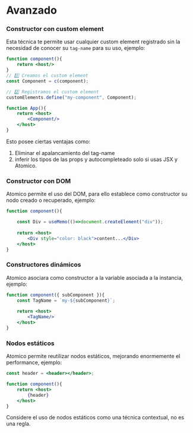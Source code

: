 # Avanzado

### Constructor con custom element

Esta técnica te permite usar cualquier custom element registrado sin la necesidad de conocer su `tag-name` para su uso, ejemplo:

```jsx
function component(){
    return <host/>
}
// 1️⃣ Creamos el custom element
const Component = c(component);

// 2️⃣ Registramos el custom element
customElements.define("my-component", Component);

function App(){
    return <host>
        <Component/>
    </host>
}
```

Esto posee ciertas ventajas como:

1. Eliminar el apalancamiento del tag-name
2. inferir los tipos de las props y autocompleteado solo si usas JSX y Atomico. 

### Constructor con DOM

Atomico permite el uso del DOM, para ello establece como constructor su nodo creado o recuperado, ejemplo:

```jsx
function component(){

    const Div = useMemo(()=>document.createElement("div"));
    
    return <host>
        <Div style="color: black">content...</Div>
    </host>
}
```

### Constructores dinámicos

Atomico asociara como constructor a la variable asociada a la instancia, ejemplo:

```jsx
function component({ subComponent }){
    const TagName = `my-${subComponent}`;
    
    return <host>
        <TagName/>
    </host>
}
```

### Nodos estáticos 

Atomico permite reutilizar nodos estáticos, mejorando enormemente el performance, ejemplo:

```jsx
const header = <header></header>;

function component(){
    return <host>
        {header}
    </host>
}
```

Considere el uso de nodos estáticos como una técnica contextual, no es una regla.

